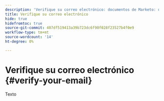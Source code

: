 ```yaml
---
description: 'Verifique su correo electrónico: documentos de Marketo: documentación del producto'
title: Verifique su correo electrónico
hide: true
hidefromtoc: true
source-git-commit: 407df519413a39b723dc6f90f028f23527b4f0e9
workflow-type: tm+mt
source-wordcount: '14'
ht-degree: 0%

---
```


# Verifique su correo electrónico {#verify-your-email}

Texto
